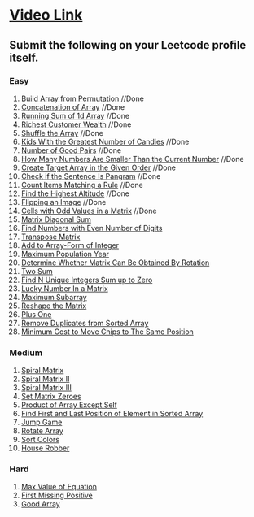 # [Video Link](https://youtu.be/n60Dn0UsbEk)

## Submit the following on your Leetcode profile itself.

### Easy
1. [Build Array from Permutation](https://leetcode.com/problems/build-array-from-permutation/)  //Done
2. [Concatenation of Array](https://leetcode.com/problems/concatenation-of-array/)  //Done
3. [Running Sum of 1d Array](https://leetcode.com/problems/running-sum-of-1d-array/)  //Done
4. [Richest Customer Wealth](https://leetcode.com/problems/richest-customer-wealth/)  //Done
5. [Shuffle the Array](https://leetcode.com/problems/shuffle-the-array/)  //Done
6. [Kids With the Greatest Number of Candies](https://leetcode.com/problems/kids-with-the-greatest-number-of-candies/) //Done
7. [Number of Good Pairs](https://leetcode.com/problems/number-of-good-pairs/)  //Done
8. [How Many Numbers Are Smaller Than the Current Number](https://leetcode.com/problems/how-many-numbers-are-smaller-than-the-current-number/)  //Done
9. [Create Target Array in the Given Order](https://leetcode.com/problems/create-target-array-in-the-given-order/)  //Done
10. [Check if the Sentence Is Pangram](https://leetcode.com/problems/check-if-the-sentence-is-pangram/)   //Done
11. [Count Items Matching a Rule](https://leetcode.com/problems/count-items-matching-a-rule/)   //Done
12. [Find the Highest Altitude](https://leetcode.com/problems/find-the-highest-altitude/)   //Done
13. [Flipping an Image](https://leetcode.com/problems/flipping-an-image/)   //Done
14. [Cells with Odd Values in a Matrix](https://leetcode.com/problems/cells-with-odd-values-in-a-matrix/) //Done
15. [Matrix Diagonal Sum](https://leetcode.com/problems/matrix-diagonal-sum/)
16. [Find Numbers with Even Number of Digits](https://leetcode.com/problems/find-numbers-with-even-number-of-digits/)
17. [Transpose Matrix](https://leetcode.com/problems/transpose-matrix/)
18. [Add to Array-Form of Integer](https://leetcode.com/problems/add-to-array-form-of-integer/)
19. [Maximum Population Year](https://leetcode.com/problems/maximum-population-year/)
20. [Determine Whether Matrix Can Be Obtained By Rotation](https://leetcode.com/problems/determine-whether-matrix-can-be-obtained-by-rotation/)
21. [Two Sum](https://leetcode.com/problems/two-sum/)
22. [Find N Unique Integers Sum up to Zero](https://leetcode.com/problems/find-n-unique-integers-sum-up-to-zero/)
23. [Lucky Number In a Matrix](https://leetcode.com/problems/lucky-numbers-in-a-matrix/)
24. [Maximum Subarray](https://leetcode.com/problems/maximum-subarray/)
25. [Reshape the Matrix](https://leetcode.com/problems/reshape-the-matrix/)
26. [Plus One](https://leetcode.com/problems/plus-one/)
27. [Remove Duplicates from Sorted Array](https://leetcode.com/problems/remove-duplicates-from-sorted-array/)
28. [Minimum Cost to Move Chips to The Same Position](https://leetcode.com/problems/minimum-cost-to-move-chips-to-the-same-position/)

### Medium
1. [Spiral Matrix](https://leetcode.com/problems/spiral-matrix/)
2. [Spiral Matrix II](https://leetcode.com/problems/spiral-matrix-ii/)
3. [Spiral Matrix III](https://leetcode.com/problems/spiral-matrix-iii/)
4. [Set Matrix Zeroes](https://leetcode.com/problems/set-matrix-zeroes/)
5. [Product of Array Except Self](https://leetcode.com/problems/product-of-array-except-self/)
6. [Find First and Last Position of Element in Sorted Array](https://leetcode.com/problems/find-first-and-last-position-of-element-in-sorted-array/)
7. [Jump Game](https://leetcode.com/problems/jump-game/)
8. [Rotate Array](https://leetcode.com/problems/rotate-array/)
9. [Sort Colors](https://leetcode.com/problems/sort-colors/)
10. [House Robber](https://leetcode.com/problems/house-robber/)

### Hard
1. [Max Value of Equation](https://leetcode.com/problems/max-value-of-equation/)
2. [First Missing Positive](https://leetcode.com/problems/first-missing-positive/)
3. [Good Array](https://leetcode.com/problems/check-if-it-is-a-good-array/)
